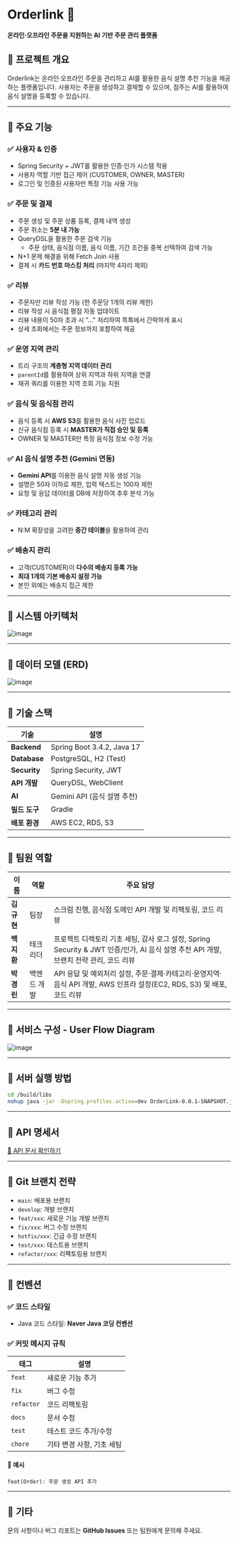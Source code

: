 # Orderlink 🛒

**온라인·오프라인 주문을 지원하는 AI 기반 주문 관리 플랫폼**

## 📜 프로젝트 개요
Orderlink는 온라인·오프라인 주문을 관리하고 AI를 활용한 음식 설명 추천 기능을 제공하는 플랫폼입니다. 사용자는 주문을 생성하고 결제할 수 있으며, 점주는 AI를 활용하여 음식 설명을 등록할 수 있습니다.

---

## 📌 주요 기능

### ✅ 사용자 & 인증
- Spring Security + JWT를 활용한 인증·인가 시스템 적용
- 사용자 역할 기반 접근 제어 (CUSTOMER, OWNER, MASTER)
- 로그인 및 인증된 사용자만 특정 기능 사용 가능

### ✅ 주문 및 결제
- 주문 생성 및 주문 상품 등록, 결제 내역 생성
- 주문 취소는 **5분 내 가능**
- QueryDSL을 활용한 주문 검색 기능
  - 주문 상태, 음식점 이름, 음식 이름, 기간 조건을 중복 선택하여 검색 가능
- N+1 문제 해결을 위해 Fetch Join 사용
- 결제 시 **카드 번호 마스킹 처리** (마지막 4자리 제외)

### ✅ 리뷰
- 주문자만 리뷰 작성 가능 (한 주문당 1개의 리뷰 제한)
- 리뷰 작성 시 음식점 평점 자동 업데이트
- 리뷰 내용이 50자 초과 시 "..." 처리하여 목록에서 간략하게 표시
- 상세 조회에서는 주문 정보까지 포함하여 제공

### ✅ 운영 지역 관리
- 트리 구조의 **계층형 지역 데이터 관리**
- `parentId`를 활용하여 상위 지역과 하위 지역을 연결
- 재귀 쿼리를 이용한 지역 조회 기능 지원

### ✅ 음식 및 음식점 관리
- 음식 등록 시 **AWS S3**를 활용한 음식 사진 업로드
- 신규 음식점 등록 시 **MASTER가 직접 승인 및 등록**
- OWNER 및 MASTER만 특정 음식점 정보 수정 가능

### ✅ AI 음식 설명 추천 (Gemini 연동)
- **Gemini API**를 이용한 음식 설명 자동 생성 기능
- 설명은 50자 이하로 제한, 입력 텍스트는 100자 제한
- 요청 및 응답 데이터를 DB에 저장하여 추후 분석 가능

### ✅ 카테고리 관리
- N:M 확장성을 고려한 **중간 테이블**을 활용하여 관리

### ✅ 배송지 관리
- 고객(CUSTOMER)이 **다수의 배송지 등록 가능**
- **최대 1개의 기본 배송지 설정 가능**
- 본인 외에는 배송지 접근 제한

---

## 📌 시스템 아키텍처

![image](https://github.com/user-attachments/assets/5e91f188-7927-4c4b-a095-6f82c7c86668)



---

## 📌 데이터 모델 (ERD)

![image](https://github.com/user-attachments/assets/1668b06b-2d6f-434a-baf3-f9146774b3ff)

---

## 📌 기술 스택

| 기술  | 설명 |
|-------|------|
| **Backend** | Spring Boot 3.4.2, Java 17 |
| **Database** | PostgreSQL, H2 (Test) |
| **Security** | Spring Security, JWT |
| **API 개발** | QueryDSL, WebClient |
| **AI** | Gemini API (음식 설명 추천) |
| **빌드 도구** | Gradle |
| **배포 환경** | AWS EC2, RDS, S3 |

---

## 📌 팀원 역할

| 이름 | 역할 | 주요 담당 |
|------|------|----------|
| **김규현** | 팀장 | 스크럼 진행, 음식점 도메인 API 개발 및 리팩토링, 코드 리뷰 |
| **백지환** | 테크리더 | 프로젝트 디렉토리 기초 세팅, 감사 로그 설정, Spring Security & JWT 인증/인가, AI 음식 설명 추천 API 개발, 브랜치 전략 관리, 코드 리뷰 |
| **박경린** | 백엔드 개발 | API 응답 및 예외처리 설정, 주문·결제·카테고리·운영지역·음식 API 개발, AWS 인프라 설정(EC2, RDS, S3) 및 배포, 코드 리뷰 |

---

## 📌 서비스 구성 - User Flow Diagram

![image](https://github.com/user-attachments/assets/5b382449-0339-4201-9dda-8734f7d4320f)


---

## 📌 서버 실행 방법

```bash
cd /build/libs
nohup java -jar -Dspring.profiles.active=dev OrderLink-0.0.1-SNAPSHOT.jar > output.log 2>&1 &
```

---

## 📌 API 명세서
[📄 API 문서 확인하기](https://cliff-legal-971.notion.site/198f620e914280559c4cf437adf8a4c2?v=f00a6b494ccc45bc8ea0ba4148f2d60b)

---

## 📌 Git 브랜치 전략

- `main`: 배포용 브랜치
- `develop`: 개발 브랜치
- `feat/xxx`: 새로운 기능 개발 브랜치
- `fix/xxx`: 버그 수정 브랜치
- `hotfix/xxx`: 긴급 수정 브랜치
- `test/xxx`: 테스트용 브랜치
- `refactor/xxx`: 리팩토링용 브랜치

---

## 📌 컨벤션

### ✅ 코드 스타일
- Java 코드 스타일: **Naver Java 코딩 컨벤션**

### ✅ 커밋 메시지 규칙

| 태그 | 설명 |
|------|------|
| `feat` | 새로운 기능 추가 |
| `fix` | 버그 수정 |
| `refactor` | 코드 리팩토링 |
| `docs` | 문서 수정 |
| `test` | 테스트 코드 추가/수정 |
| `chore` | 기타 변경 사항, 기초 세팅 |

#### 📌 예시
```
feat(Order): 주문 생성 API 추가
```

---

## 📌 기타
문의 사항이나 버그 리포트는 **GitHub Issues** 또는 팀원에게 문의해 주세요.

